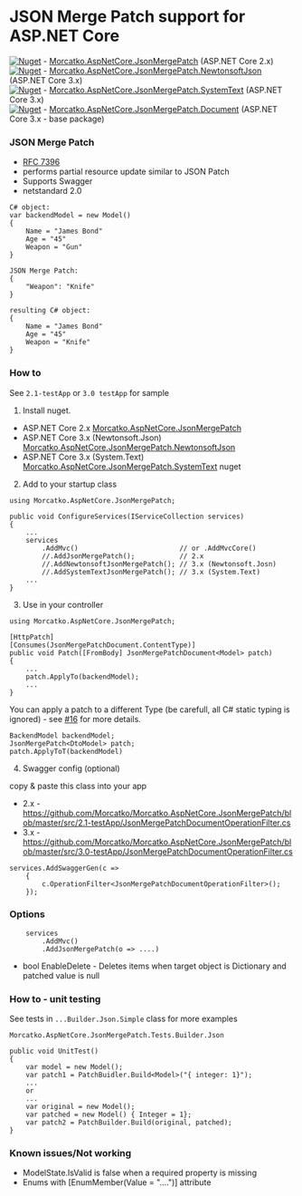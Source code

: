 # JSON Merge Patch support for ASP.NET Core


[![Nuget](https://img.shields.io/nuget/v/Morcatko.AspNetCore.JsonMergePatch.svg)](https://www.nuget.org/packages/Morcatko.AspNetCore.JsonMergePatch) - [Morcatko.AspNetCore.JsonMergePatch](https://www.nuget.org/packages/Morcatko.AspNetCore.JsonMergePatch) (ASP.NET Core 2.x)  
[![Nuget](https://img.shields.io/nuget/v/Morcatko.AspNetCore.JsonMergePatch.NewtonsoftJson.svg)](https://www.nuget.org/packages/Morcatko.AspNetCore.JsonMergePatch.NewtonsoftJson) - [Morcatko.AspNetCore.JsonMergePatch.NewtonsoftJson](https://www.nuget.org/packages/Morcatko.AspNetCore.JsonMergePatch.NewtonsoftJson) (ASP.NET Core 3.x)  
[![Nuget](https://img.shields.io/nuget/v/Morcatko.AspNetCore.JsonMergePatch.SystemText.svg)](https://www.nuget.org/packages/Morcatko.AspNetCore.JsonMergePatch.SystemText) - [Morcatko.AspNetCore.JsonMergePatch.SystemText](https://www.nuget.org/packages/Morcatko.AspNetCore.JsonMergePatch.SystemText) (ASP.NET Core 3.x)  
[![Nuget](https://img.shields.io/nuget/v/Morcatko.AspNetCore.JsonMergePatch.Document.svg)](https://www.nuget.org/packages/Morcatko.AspNetCore.JsonMergePatch.Document) - [Morcatko.AspNetCore.JsonMergePatch.Document](https://www.nuget.org/packages/Morcatko.AspNetCore.JsonMergePatch.Document) (ASP.NET Core 3.x - base package)

### JSON Merge Patch
- [RFC 7396](https://tools.ietf.org/html/rfc7396)
- performs partial resource update similar to JSON Patch
- Supports Swagger
- netstandard 2.0
```
C# object:
var backendModel = new Model()
{
    Name = "James Bond"
    Age = "45"
    Weapon = "Gun"
}

JSON Merge Patch:
{
    "Weapon": "Knife"
}

resulting C# object:
{
    Name = "James Bond"
    Age = "45"
    Weapon = "Knife"
}
```

### How to
See `2.1-testApp` or `3.0 testApp` for sample
1. Install nuget.
- ASP.NET Core 2.x [Morcatko.AspNetCore.JsonMergePatch](https://www.nuget.org/packages/Morcatko.AspNetCore.JsonMergePatch)
- ASP.NET Core 3.x (Newtonsoft.Json) [Morcatko.AspNetCore.JsonMergePatch.NewtonsoftJson](https://www.nuget.org/packages/Morcatko.AspNetCore.JsonMergePatch.NewtonsoftJson)
- ASP.NET Core 3.x (System.Text) [Morcatko.AspNetCore.JsonMergePatch.SystemText](https://www.nuget.org/packages/Morcatko.AspNetCore.JsonMergePatch.SystemText) nuget

2. Add to your startup class
```
using Morcatko.AspNetCore.JsonMergePatch;

public void ConfigureServices(IServiceCollection services)
{
    ...
    services
        .AddMvc()                         // or .AddMvcCore()
        //.AddJsonMergePatch();           // 2.x
        //.AddNewtonsoftJsonMergePatch(); // 3.x (Newtonsoft.Josn)
        //.AddSystemTextJsonMergePatch(); // 3.x (System.Text)
    ...
}
```
3. Use in your controller
```
using Morcatko.AspNetCore.JsonMergePatch;

[HttpPatch]
[Consumes(JsonMergePatchDocument.ContentType)]
public void Patch([FromBody] JsonMergePatchDocument<Model> patch)
{
    ...
    patch.ApplyTo(backendModel);
    ...
}
```
You can apply a patch to a different Type (be carefull, all C# static typing is ignored) - see [#16](https://github.com/Morcatko/Morcatko.AspNetCore.JsonMergePatch/issues/16) for more details.
```
BackendModel backendModel;
JsonMergePatch<DtoModel> patch;
patch.ApplyToT(backendModel)
```

4. Swagger config (optional)

copy & paste this class into your app 
 - 2.x - https://github.com/Morcatko/Morcatko.AspNetCore.JsonMergePatch/blob/master/src/2.1-testApp/JsonMergePatchDocumentOperationFilter.cs
 - 3.x - https://github.com/Morcatko/Morcatko.AspNetCore.JsonMergePatch/blob/master/src/3.0-testApp/JsonMergePatchDocumentOperationFilter.cs
```
services.AddSwaggerGen(c =>
    {
        c.OperationFilter<JsonMergePatchDocumentOperationFilter>();
    });
```

### Options
```
    services
        .AddMvc()
        .AddJsonMergePatch(o => ....)
```
 * bool EnableDelete - Deletes items when target object is Dictionary and patched value is null

### How to - unit testing
See tests in `...Builder.Json.Simple` class for more examples
```
Morcatko.AspNetCore.JsonMergePatch.Tests.Builder.Json

public void UnitTest()
{
    var model = new Model();
    var patch1 = PatchBuidler.Build<Model>("{ integer: 1}");
    ...
    or
    ...
    var original = new Model();
    var patched = new Model() { Integer = 1};
    var patch2 = PatchBuilder.Build(original, patched);
}
```

### Known issues/Not working
- ModelState.IsValid is false when a required property is missing
- Enums with [EnumMember(Value = "....")] attribute